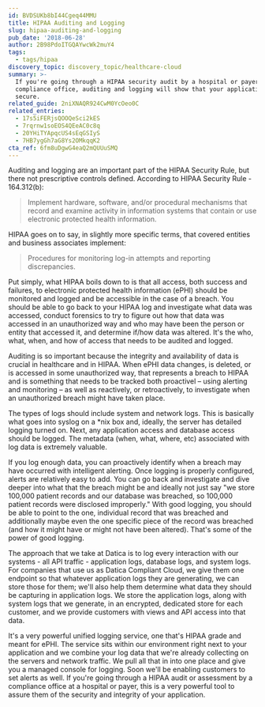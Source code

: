 ```yaml
---
id: BVDSUKb8bI44Cgeq44MMU
title: HIPAA Auditing and Logging
slug: hipaa-auditing-and-logging
pub_date: '2018-06-28'
author: 2B98PdoITGQAYwcWk2muY4
tags:
  - tags/hipaa
discovery_topic: discovery_topic/healthcare-cloud
summary: >-
  If you're going through a HIPAA security audit by a hospital or payer
  compliance office, auditing and logging will show that your application is
  secure.
related_guide: 2niXNAQR924CwM0YcOeo0C
related_entries:
  - 17s5iFERjsQOOQeSci2kES
  - 7rqrnw1soEOS4QEeAC0c8q
  - 20YHiTYApqcUS4sEqGSIyS
  - 7HB7ygGh7aG8Ys2OMkqqK2
cta_ref: 6fm8uDgwG4eaQ2mQUUuSMQ
---
```

Auditing and logging are an important part of the HIPAA Security Rule, but there not prescriptive controls defined. According to HIPAA Security Rule - 164.312(b):

> Implement hardware, software, and/or procedural mechanisms that record and examine activity in information systems that contain or use electronic protected health information.

HIPAA goes on to say, in slightly more specific terms, that covered entities and business associates implement:

> Procedures for monitoring log-in attempts and reporting discrepancies.

Put simply, what HIPAA boils down to is that all access, both success and failures, to electronic protected health information (ePHI) should be monitored and logged and be accessible in the case of a breach. You should be able to go back to your HIPAA log and investigate what data was accessed, conduct forensics to try to figure out how that data was accessed in an unauthorized way and who may have been the person or entity that accessed it, and determine if/how data was altered. It's the who, what, when, and how of access that needs to be audited and logged.

Auditing is so important because the integrity and availability of data is crucial in healthcare and in HIPAA. When ePHI data changes, is deleted, or is accessed in some unauthorized way, that represents a breach to HIPAA and is something that needs to be tracked both proactivel – using alerting and monitoring – as well as reactively, or retroactively, to investigate when an unauthorized breach might have taken place.

The types of logs should include system and network logs. This is basically what goes into syslog on a *nix box and, ideally, the server has detailed logging turned on. Next, any application access and database access should be logged. The metadata (when, what, where, etc) associated with log data is extremely valuable.

If you log enough data, you can proactively identify when a breach may have occurred with intelligent alerting. Once logging is properly configured, alerts are relatively easy to add. You can go back and investigate and dive deeper into what that the breach might be and ideally not just say "we store 100,000 patient records and our database was breached, so 100,000 patient records were disclosed improperly." With good logging, you should be able to point to the one, individual record that was breached and additionally maybe even the one specific piece of the record was breached (and how it might have or might not have been altered). That's some of the power of good logging.

The approach that we take at Datica is to log every interaction with our systems - all API traffic - application logs, database logs, and system logs. For companies that use us as Datica Compliant Cloud, we give them one endpoint so that whatever application logs they are generating, we can store those for them; we'll also help them determine what data they should be capturing in application logs. We store the application logs, along with system logs that we generate, in an encrypted, dedicated store for each customer, and we provide customers with views and API access into that data.

It's a very powerful unified logging service, one that's HIPAA grade and meant for ePHI. The service sits within our environment right next to your application and we combine your log data that we're already collecting on the servers and network traffic. We pull all that in into one place and give you a managed console for logging. Soon we'll be enabling customers to set alerts as well. If you're going through a HIPAA audit or assessment by a compliance office at a hospital or payer, this is a very powerful tool to assure them of the security and integrity of your application.

  